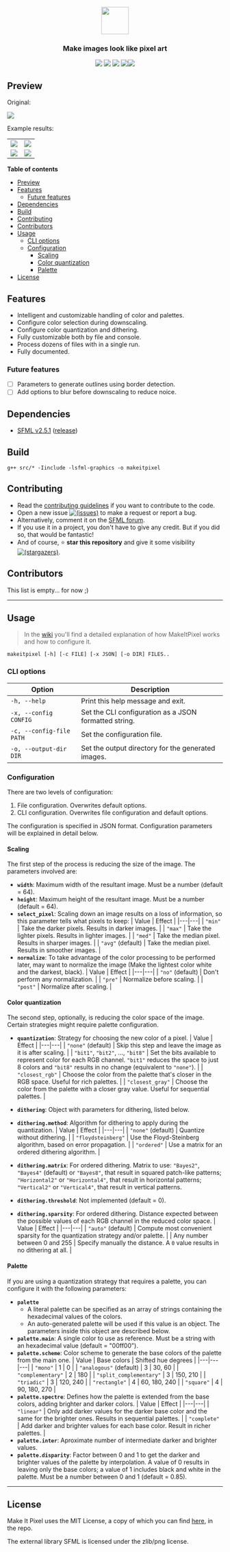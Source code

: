 

<p align="center"><img height="64px" src="doc/logo.png"></p>

<h3 align="center">Make images look like pixel art</h3>

<p align="center"><img src="https://img.shields.io/badge/C++-11-00599C?style=flat-square&logo=c%2B%2B"> <img src="https://img.shields.io/badge/SFML-v2.5.1-8CC445?logo=SFML&style=flat-square"> <img src="https://img.shields.io/badge/version-v0.1-informational?style=flat-square"/> <a href="LICENSE"><img src="https://img.shields.io/badge/license-MIT-informational?style=flat-square"/></a><a href="https://github.com/MiguelMJ/MakeItPixel/wiki"><img src="https://img.shields.io/badge/code-documented-success?style=flat-square"></a></p>

## Preview

Original: 

<img src="examples/monalisa.png">

Example results:

|||
|-|-|
|<img src="examples/config1.png"> | <img src="examples/config2.png"> |
| <img src="examples/config3.png"> | <img src="examples/config4.png"> |

</p>

<strong>Table of contents</strong>

- [Preview](#preview)
- [Features](#features)
  - [Future features](#future-features)
- [Dependencies](#dependencies)
- [Build](#build)
- [Contributing](#contributing)
- [Contributors](#contributors)
- [Usage](#usage)
  - [CLI options](#cli-options)
  - [Configuration](#configuration)
    - [Scaling](#scaling)
    - [Color quantization](#color-quantization)
    - [Palette](#palette)
- [License](#license)


## Features

- Intelligent and customizable handling of color and palettes.
- Configure color selection during downscaling.
- Configure color quantization and dithering.
- Fully customizable both by file and console.
- Process dozens of files with in a single run.
- Fully documented.

### Future features

- [ ] Parameters to generate outlines using border detection.
- [ ] Add options to blur before downscaling to reduce noice. 

## Dependencies

- [SFML v2.5.1](https://www.sfml-dev.org/index.php) ([release](https://github.com/SFML/SFML/releases/tag/2.5.1))

## Build

```shell
g++ src/* -Iinclude -lsfml-graphics -o makeitpixel
```

## Contributing

- Read the [contributing guidelines](CONTRIBUTING.md) if you want to contribute to the code.
- Open a new issue [![(issues)](https://img.shields.io/github/issues/MiguelMJ/MakeItPixel?logo=github&style=social)](https://github.com/MiguelMJ/Candle/issues/new) to make a request or report a bug.
- Alternatively, comment it on the [SFML forum](https://en.sfml-dev.org/forums/index.php?topic=28619.0).
- If you use it in a project, you don't have to give any credit. But if you did so, that would be fantastic!
- And of course, :star:  **star this repository** and give it some visibility [![(stargazers)](https://img.shields.io/github/stars/MiguelMJ/MakeItPixel?style=social)](https://github.com/MiguelMJ/Candle/stargazers).

## Contributors
This list is empty... for now ;)

***

## Usage

> In the [wiki](https://github.com/MiguelMJ/MakeItPixel/wiki) you'll find a detailed explanation of how MakeItPixel works and how to configure it.

```
makeitpixel [-h] [-c FILE] [-x JSON] [-o DIR] FILES..
```
### CLI options

| Option | Description |
|---|---|
| `-h, --help` | Print this help message and exit. |
| `-x, --config  CONFIG` | Set the CLI configuration as a JSON formatted string. |
| `-c, --config-file PATH` | Set the configuration file. |
| `-o, --output-dir DIR` | Set the output directory for the generated images. |

### Configuration

There are two levels of configuration:

1. File configuration. Overwrites default options.
2. CLI configuration. Overwrites file configuration and default options.

The configuration is specified in JSON format. Configuration parameters will be explained in detail below.

#### Scaling

The first step of the process is reducing the size of the image. The parameters involved are:

- **`width`**: Maximum width of the resultant image. Must be a number (default = 64).
- **`height`**: Maximum height of the resultant image. Must be a number (default = 64).
- **`select_pixel`**: Scaling down an image results on a loss of information, so this parameter tells what pixels to keep:
  | Value | Effect |
  |---|---|
  | `"min"` | Take the darker pixels. Results in darker images. |
  | `"max"` | Take the lighter pixels. Results in lighter images. |
  | `"med"` | Take the median pixel. Results in sharper images. |
  | `"avg"` (default) | Take the median pixel. Results in smoother images. |
- **`normalize`**: To take advantage of the color processing to be performed later, may want to normalize the image (Make the lightest color white and the darkest, black).
  | Value | Effect |
  |---|---|
  | `"no"` (default) | Don't perform any normalization. |
  | `"pre"` | Normalize before scaling. |
  | `"post"` | Normalize after scaling. |

#### Color quantization

The second step, optionally, is reducing the color space of the image. Certain strategies might require palette configuration.

- **`quantization`**: Strategy for choosing the new color of a pixel.
  | Value | Effect |
  |---|---|
  | `"none"` (default) | Skip this step and leave the image as it is after scaling. |
  | `"bit1"`, `"bit2"`, ..., `"bit8"` | Set the bits available to represent color for each RGB channel. `"bit1"` reduces the space to just 8 colors and `"bit8"` results in no change (equivalent to `"none"`). |
  | `"closest_rgb"` | Choose the color from the palette that's closer in the RGB space. Useful for rich palettes. |
  | `"closest_gray"` | Choose the color from the palette with a closer gray value. Useful for sequential palettes. |
  
- **`dithering`**: Object with parameters for dithering, listed below.
- **`dithering.method`**: Algorithm for dithering to apply during the quantization.
  | Value | Effect |
  |---|---|
  | `"none"` (default) | Quantize without dithering. |
  | `"floydsteinberg"` | Use the Floyd-Steinberg algorithm, based on error propagation.  |
  | `"ordered"` | Use a matrix for an ordered dithering algorithm.  |
- **`dithering.matrix`**: For ordered dithering. Matrix to use: `"Bayes2"`, `"Bayes4"` (default) or `"Bayes8"`, that result in squared patch-like patterns; `"Horizontal2"` or `"Horizontal4"`, that result in horizontal patterns; `"Vertical2"` or `"Vertical4"`, that result in vertical patterns.
- **`dithering.threshold`**: Not implemented (default = 0).
- **`dithering.sparsity`**: For ordered dithering. Distance expected between the possible values of each RGB channel in the reduced color space.
  | Value | Effect |
  |---|---|
  | `"auto"` (default) | Compute most convenient sparsity for the quantization strategy and/or palette. |
  | Any number between 0 and 255 | Specify manually the distance. A `0` value results in no dithering at all. |

#### Palette

If you are using a quantization strategy that requires a palette, you can configure it with the following parameters:
- **`palette`**
  - A literal palette can be specified as an array of strings containing the hexadecimal values of the colors.
  - An auto-generated palette will be used if this value is an object. The parameters inside this object are described below.
- **`palette.main`**: A single color to use as reference. Must be a string with an hexadecimal value (default = "00ff00").
- **`palette.scheme`**: Color scheme to generate the base colors of the palette from the main one.
  | Value | Base colors | Shifted hue degrees |
  |---|---|---|
  | `"mono"` | 1 | 0 |
  | `"analogous"` (default) | 3 | 30, 60 |
  | `"complementary"` | 2 | 180 |
  | `"split_complementary"` | 3 | 150, 210 | 
  | `"triadic"` | 3 | 120, 240 |
  | `"rectangle"` | 4 | 60, 180, 240 |
  | `"square"` | 4 | 90, 180, 270 |
- **`palette.spectre`**: Defines how the palette is extended from the base colors, adding brighter and darker colors.
  | Value | Effect |
  |---|---|
  | `"linear"` | Only add darker values for the darker base color and the same for the brighter ones. Results in sequential palettes. |
  | `"complete"` | Add darker and brighter values for each base color. Result in richer palettes. |
- **`palette.inter`**: Aproximate number of intermediate darker and brighter values.
- **`palette.disparity`**: Factor between 0 and 1 to get the darker and brighter values of the palette by interpolation. A value of 0 results in leaving only the base colors; a value of 1 includes black and white in the palette. Must be a number between 0 and 1 (default = 0.85). 

***

## License

Make It Pixel uses the MIT License, a copy of which you can find [here](LICENSE), in the repo.

The external library SFML is licensed under the zlib/png license.
